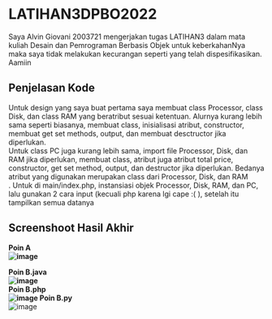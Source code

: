 # LATIHAN3DPBO2022
Saya Alvin Giovani 2003721 mengerjakan tugas LATIHAN3 dalam mata kuliah Desain dan Pemrograman Berbasis Objek untuk keberkahanNya maka saya tidak melakukan kecurangan seperti yang telah dispesifikasikan. Aamiin<br>

## Penjelasan Kode
Untuk design yang saya buat pertama saya membuat class Processor, class Disk, dan class RAM  yang beratribut sesuai ketentuan. Alurnya kurang lebih sama seperti biasanya, membuat class, inisialisasi atribut, constructor, membuat get set methods, output, dan membuat desctructor jika diperlukan.<br>
Untuk class PC juga kurang lebih sama, import file Processor, Disk, dan RAM jika diperlukan, membuat class, atribut juga atribut total price, constructor, get set method, output, dan destructor jika diperlukan. Bedanya atribut yang digunakan merupakan class dari Processor, Disk, dan RAM<br>.
Untuk di main/index.php, instansiasi objek Processor, Disk, RAM, dan PC, lalu gunakan 2 cara input (kecuali php karena lgi cape :( ), setelah itu tampilkan semua datanya<br>  
  
## Screenshoot Hasil Akhir
  <b>Poin A  <br>
![image](https://user-images.githubusercontent.com/99602640/155642647-38de4af8-7575-4a1e-a2e6-e0bf32d66f55.png)

  Poin B.java  <br>
  ![image](https://user-images.githubusercontent.com/99602640/155651995-8654cada-04f2-47d0-be82-2e1a8554f865.png)
  <br>Poin B.php  <br>
  ![image](https://user-images.githubusercontent.com/99602640/155736497-158b85de-93e2-4bf9-b282-bcf57ba8e235.png)
  Poin B.py </b><br>
  ![image](https://user-images.githubusercontent.com/99602640/155729686-1da1807f-2cab-4ed5-8d25-57fa8993f04c.png)

<br>
